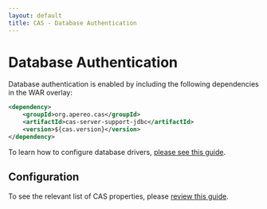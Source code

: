 ```yaml
---
layout: default
title: CAS - Database Authentication
---
```


# Database Authentication

Database authentication is enabled by including the following dependencies in the WAR overlay:

```xml
<dependency>
    <groupId>org.apereo.cas</groupId>
    <artifactId>cas-server-support-jdbc</artifactId>
    <version>${cas.version}</version>
</dependency>
```

To learn how to configure database drivers, [please see this guide](JDBC-Drivers.html).

## Configuration

To see the relevant list of CAS properties, please [review this guide](Configuration-Properties.html##database-authentication).

